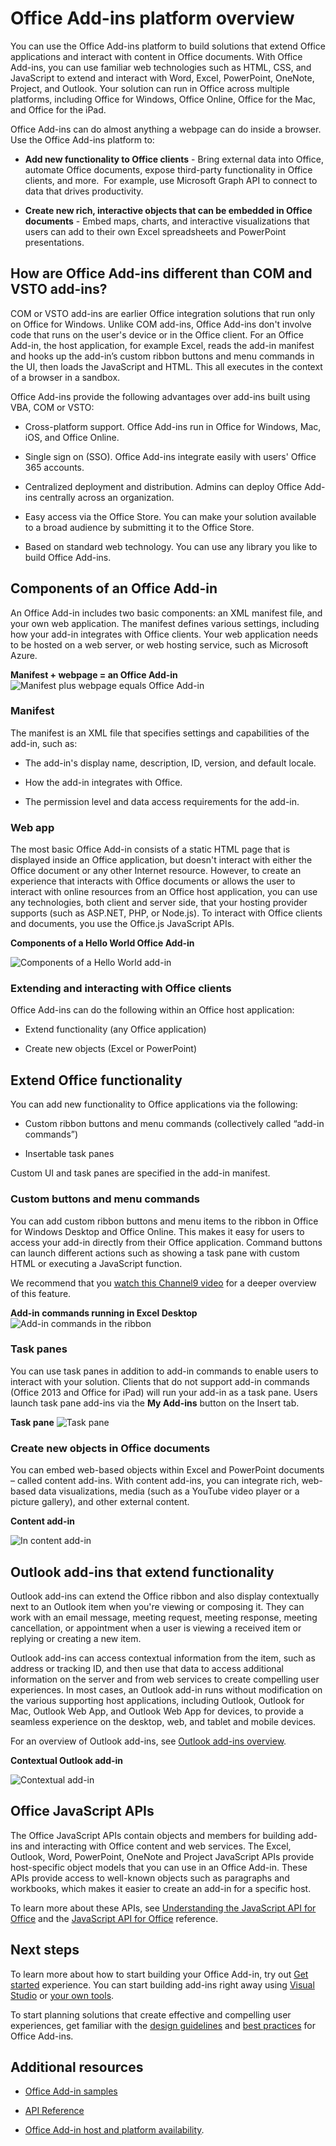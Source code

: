 
# Office Add-ins platform overview

You can use the Office Add-ins platform to build solutions that extend Office applications and interact with content in Office documents. With Office Add-ins, you can use familiar web technologies such as HTML, CSS, and JavaScript to extend and interact with Word, Excel, PowerPoint, OneNote, Project, and Outlook. Your solution can run in Office across multiple platforms, including Office for Windows, Office Online, Office for the Mac, and Office for the iPad.

Office Add-ins can do almost anything a webpage can do inside a browser. Use the Office Add-ins platform to:


-  **Add new functionality to Office clients** - Bring external data into Office, automate Office documents, expose third-party functionality in Office clients, and more.  For example, use Microsoft Graph API to connect to data that drives productivity. 
    
-  **Create new rich, interactive objects that can be embedded in Office documents** - Embed maps, charts, and interactive visualizations that users can add to their own Excel spreadsheets and PowerPoint presentations. 
    
## How are Office Add-ins different than COM and VSTO add-ins? 

COM or VSTO add-ins are earlier Office integration solutions that run only on Office for Windows. Unlike COM add-ins, Office Add-ins don't involve code that runs on the user's device or in the Office client. For an Office Add-in, the host application, for example Excel, reads the add-in manifest and hooks up the add-in’s custom ribbon buttons and menu commands in the UI, then loads the JavaScript and HTML. This all executes in the context of a browser in a sandbox. 

Office Add-ins provide the following advantages over add-ins built using VBA, COM or VSTO: 

- Cross-platform support. Office Add-ins run in Office for Windows, Mac, iOS, and Office Online. 

- Single sign on (SSO). Office Add-ins integrate easily with users' Office 365 accounts. 

- Centralized deployment and distribution. Admins can deploy Office Add-ins centrally across an organization. 

- Easy access via the Office Store. You can make your solution available to a broad audience by submitting it to the Office Store. 

- Based on standard web technology. You can use any library you like to build Office Add-ins. 

## Components of an Office Add-in 

An Office Add-in includes two basic components: an XML manifest file, and your own web application. The manifest defines various settings, including how your add-in integrates with Office clients. Your web application needs to be hosted on a web server, or web hosting service, such as Microsoft Azure.

​**Manifest + webpage = an Office Add-in**
![Manifest plus webpage equals Office Add-in](../../images/DK2_AgaveOverview01.png)

### Manifest 

The manifest is an XML file that specifies settings and capabilities of the add-in, such as: 

- The add-in's display name, description, ID, version, and default locale. 

- How the add-in integrates with Office.  

- The permission level and data access requirements for the add-in. 

### Web app 

The most basic Office Add-in consists of a static HTML page that is displayed inside an Office application, but doesn't interact with either the Office document or any other Internet resource. However, to create an experience that interacts with Office documents or allows the user to interact with online resources from an Office host application, you can use any technologies, both client and server side, that your hosting provider supports (such as ASP.NET, PHP, or Node.js). To interact with Office clients and documents, you use the Office.js JavaScript APIs. 

**Components of a Hello World Office Add-in**

![Components of a Hello World add-in](../../images/DK2_AgaveOverview07.png)

### Extending and interacting with Office clients 

Office Add-ins can do the following within an Office host application: 

-  Extend functionality (any Office application) 

-  Create new objects (Excel or PowerPoint) 
 
## Extend Office functionality 

You can add new functionality to Office applications via the following:  

-  Custom ribbon buttons and menu commands (collectively called “add-in commands”) 

-  Insertable task panes 

Custom UI and task panes are specified in the add-in manifest.  

### Custom buttons and menu commands  

You can add custom ribbon buttons and menu items to the ribbon in Office for Windows Desktop and Office Online. This makes it easy for users to access your add-in directly from their Office application. Command buttons can launch different actions such as showing a task pane with custom HTML or executing a JavaScript function.  

We recommend that you [watch this Channel9 video](https://channel9.msdn.com/events/Build/2016/P551) for a deeper overview of this feature. 

**Add-in commands running in Excel Desktop**
![Add-in commands in the ribbon](../../images/add-in-commands-overview.jpg)

### Task panes  

You can use task panes in addition to add-in commands to enable users to interact with your solution. Clients that do not support add-in commands (Office 2013 and Office for iPad) will run your add-in as a task pane. Users launch task pane add-ins via the **My Add-ins** button on the Insert tab. 

**Task pane**
![Task pane](../../images/task-pane-overview.jpg)

### Create new objects in Office documents 

You can embed web-based objects within Excel and PowerPoint documents – called content add-ins. With content add-ins, you can integrate rich, web-based data visualizations, media (such as a YouTube video player or a picture gallery), and other external content.

**Content add-in**

![In content add-in](../../images/DK2_AgaveOverview05.png)

## Outlook add-ins that extend functionality 

Outlook add-ins can extend the Office ribbon and also display contextually next to an Outlook item when you're viewing or composing it. They can work with an email message, meeting request, meeting response, meeting cancellation, or appointment when a user is viewing a received item or replying or creating a new item. 

Outlook add-ins can access contextual information from the item, such as address or tracking ID, and then use that data to access additional information on the server and from web services to create compelling user experiences. In most cases, an Outlook add-in runs without modification on the various supporting host applications, including Outlook, Outlook for Mac, Outlook Web App, and Outlook Web App for devices, to provide a seamless experience on the desktop, web, and tablet and mobile devices. 

For an overview of Outlook add-ins, see [Outlook add-ins overview](https://docs.microsoft.com/en-us/outlook/add-ins/). 

**Contextual Outlook add-in**

![Contextual add-in](../../images/DK2_AgaveOverview06.png)

## Office JavaScript APIs 

The Office JavaScript APIs contain objects and members for building add-ins and interacting with Office content and web services. The Excel, Outlook, Word, PowerPoint, OneNote and Project JavaScript APIs provide host-specific object models that you can use in an Office Add-in. These APIs provide access to well-known objects such as paragraphs and workbooks, which makes it easier to create an add-in for a specific host.  

To learn more about these APIs, see [Understanding the JavaScript API for Office](../../docs/develop/understanding-the-javascript-api-for-office.md) and the [JavaScript API for Office](../../reference/javascript-api-for-office.md) reference.

## Next steps 

To learn more about how to start building your Office Add-in, try out [Get started](https://dev.office.com/getting-started/addins) experience. You can start building add-ins right away using [Visual Studio](../../docs/get-started/create-and-debug-office-add-ins-in-visual-studio.md) or [your own tools](../../docs/get-started/create-an-office-add-in-using-any-editor). 

To start planning solutions that create effective and compelling user experiences, get familiar with the [design guidelines](../../docs/design/add-in-design) and [best practices](../../docs/add-ins/overview/add-in-development-best-practices) for Office Add-ins.    
   
## Additional resources

- [Office Add-in samples](https://dev.office.com/code-samples)
    
- [API Reference](../../docs/develop/understanding-the-javascript-api-for-office.md)

- [Office Add-in host and platform availability](https://dev.office.com/add-in-availability).


    
